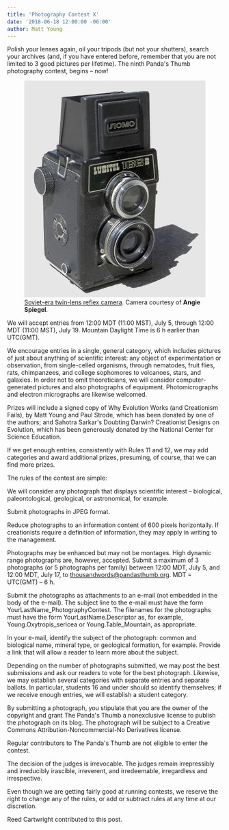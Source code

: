 ```yaml
---
title: 'Photography Contest X'
date: '2018-06-18 12:00:00 -06:00'
author: Matt Young
---
```

Polish your lenses again, oil your tripods (but not your shutters), search your archives (and, if you have entered before, remember that you are not limited to 3 good pictures per lifetime). The ninth Panda's Thumb photography contest, begins – now!

<figure>
<img src="/uploads/2018/IMG_2154_Twin-Lens_Reflex_600.jpg" alt="Camera"/>
<figcaption>
<a href="https://en.wikipedia.org/wiki/Lubitel">Soviet-era twin-lens reflex camera</a>. Camera courtesy of <b>Angie Spiegel</b>.
</figcaption>
</figure>
 

We will accept entries from 12:00 MDT (11:00 MST), July 5, through 12:00 MDT (11:00 MST), July 19. Mountain Daylight Time is 6 h earlier than UTC(GMT).

We encourage entries in a single, general category, which includes pictures of just about anything of scientific interest: any object of experimentation or observation, from single-celled organisms, through nematodes, fruit flies, rats, chimpanzees, and college sophomores to volcanoes, stars, and galaxies. In order not to omit theoreticians, we will consider computer-generated pictures and also photographs of equipment. Photomicrographs and electron micrographs are likewise welcomed.


Prizes will include a signed copy of Why Evolution Works (and Creationism Fails), by Matt Young and Paul Strode, which has been donated by one of the authors; and Sahotra Sarkar's Doubting Darwin? Creationist Designs on Evolution, which has been generously donated by the National Center for Science Education.


If we get enough entries, consistently with Rules 11 and 12, we may add categories and award additional prizes, presuming, of course, that we can find more prizes.


The rules of the contest are simple:


We will consider any photograph that displays scientific interest – biological, paleontological, geological, or astronomical, for example.


Submit photographs in JPEG format.


Reduce photographs to an information content of 600 pixels horizontally. If creationists require a definition of information, they may apply in writing to the management.


Photographs may be enhanced but may not be montages. High dynamic range photographs are, however, accepted.
Submit a maximum of 3 photographs (or 5 photographs per family) between 12:00 MDT, July 5, and 12:00 MDT, July 17, to thousandwords@pandasthumb.org. MDT = UTC(GMT) – 6 h.


Submit the photographs as attachments to an e-mail (not embedded in the body of the e-mail). The subject line to the e-mail must have the form YourLastName_PhotographyContest. The filenames for the photographs must have the form YourLastName.Descriptor as, for example, Young.Oxytropis_sericea or Young.Table_Mountain, as appropriate.


In your e-mail, identify the subject of the photograph: common and biological name, mineral type, or geological formation, for example. Provide a link that will allow a reader to learn more about the subject.


Depending on the number of photographs submitted, we may post the best submissions and ask our readers to vote for the best photograph. Likewise, we may establish several categories with separate entries and separate ballots. In particular, students 16 and under should so identify themselves; if we receive enough entries, we will establish a student category.


By submitting a photograph, you stipulate that you are the owner of the copyright and grant The Panda's Thumb a nonexclusive license to publish the photograph on its blog. The photograph will be subject to a Creative Commons Attribution-Noncommercial-No Derivatives license.


Regular contributors to The Panda's Thumb are not eligible to enter the contest.


The decision of the judges is irrevocable. The judges remain irrepressibly and irreducibly irascible, irreverent, and irredeemable, irregardless and irrespective.


Even though we are getting fairly good at running contests, we reserve the right to change any of the rules, or add or subtract rules at any time at our discretion.


Reed Cartwright contributed to this post.
